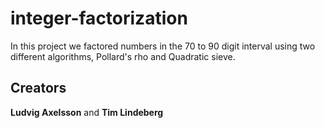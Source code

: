 integer-factorization
=====================

In this project we factored numbers in the 70 to 90 digit interval using two different algorithms, Pollard's rho and Quadratic sieve.

## Creators
**Ludvig Axelsson** and **Tim Lindeberg**
